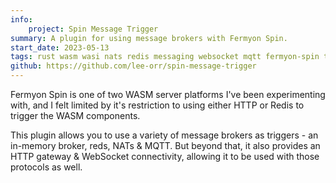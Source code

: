 ```yaml
---
info:
    project: Spin Message Trigger
summary: A plugin for using message brokers with Fermyon Spin.
start_date: 2023-05-13
tags: rust wasm wasi nats redis messaging websocket mqtt fermyon-spin tdd architecture dev-containers back-end
github: https://github.com/lee-orr/spin-message-trigger
---
```


Fermyon Spin is one of two WASM server platforms I've been experimenting with, and I felt limited by it's restriction to using either HTTP or Redis to trigger the WASM components.

This plugin allows you to use a variety of message brokers as triggers - an in-memory broker, reds, NATs & MQTT. But beyond that, it also provides an HTTP gateway & WebSocket connectivity, allowing it to be used with those protocols as well.